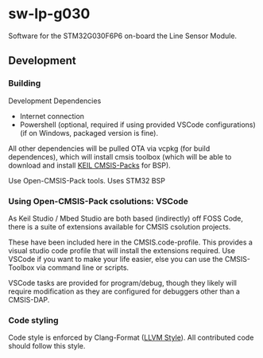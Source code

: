 # sw-lp-g030

Software for the STM32G030F6P6 on-board the Line Sensor Module.

## Development

### Building

Development Dependencies
- Internet connection
- Powershell (optional, required if using provided VSCode configurations) (if on Windows, packaged version is fine).

All other dependencies will be pulled OTA via vcpkg (for build dependences), which will install cmsis toolbox (which will be able to download and install [KEIL CMSIS-Packs](https://www.keil.arm.com/packs/) for BSP).

Use Open-CMSIS-Pack tools.
Uses STM32 BSP

### Using Open-CMSIS-Pack csolutions: VSCode

As Keil Studio / Mbed Studio are both based (indirectly) off FOSS Code, there is a suite of extensions available for CMSIS csolution projects.

These have been included here in the CMSIS.code-profile. This provides a visual studio code profile that will install the extensions required.  Use VSCode if you want to make your life easier, else you can use the CMSIS-Toolbox via command line or scripts.

VSCode tasks are provided for program/debug, though they likely will require modification
as they are configured for debuggers other than a CMSIS-DAP.

### Code styling

Code style is enforced by Clang-Format ([LLVM Style](https://llvm.org/docs/CodingStandards.html#header-guard)). All contributed code should follow this style.
